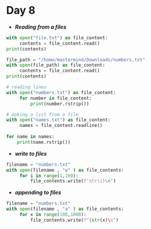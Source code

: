 # Day 8

* ***Reading from a files*** 

```python 
with open("file.txt") as file_content:
     contents = file_content.read()
print(contents)
```
```python 
file_path = "/home/mastermind/Downloads/numbers.txt"
with open(file_path) as file_content:
     contents = file_content.read()
print(contents)
```
```python
# reading lines 
with open("numbers.txt") as file_content:
     for number in file_content:
         print(number.rstrip())
```
```python 
# making a list from a file
with open("names.txt") as file_content:
     names = file_content.readline()
     
for name in names:
    print(name.rstrip())
```
* ***write to files***
```python 
filename = "numbers.txt"
with open(filename , "w" ) as file_contents:
     for i in range(1,100):
         file_contents.write(f"str(i)\n")
```
* ***appending to files***
```python 
filename = "numbers.txt"
with open(filename , "a" ) as file_contents:
     for x in range(100,1000):
         file_contents.write(f"{str(x)\n")
```
